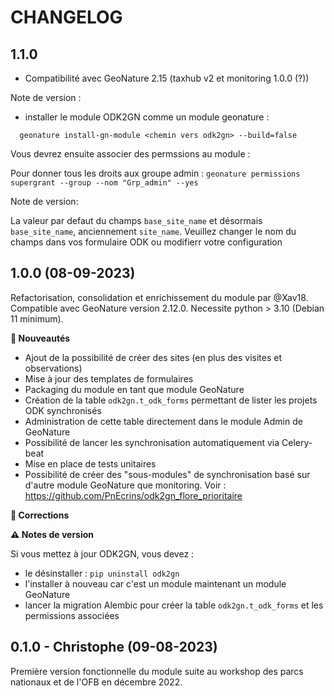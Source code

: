 CHANGELOG
=========


1.1.0
-----

- Compatibilité avec GeoNature 2.15 (taxhub v2 et monitoring 1.0.0 (?))

Note de version : 

- installer le module ODK2GN comme un module geonature : 

```
  geonature install-gn-module <chemin vers odk2gn> --build=false
```
Vous devrez ensuite associer des permssions au module :

Pour donner tous les droits aux groupe admin : 
`geonature permissions supergrant --group --nom "Grp_admin" --yes
`

Note de version:

La valeur par defaut du champs `base_site_name` et désormais `base_site_name`, anciennement `site_name`. Veuillez changer le nom du champs dans vos formulaire ODK ou modifierr votre configuration


1.0.0 (08-09-2023)
------------------

Refactorisation, consolidation et enrichissement du module par @Xav18.
Compatible avec GeoNature version 2.12.0.
Necessite python > 3.10 (Debian 11 minimum).

**🚀 Nouveautés**

- Ajout de la possibilité de créer des sites (en plus des visites et observations)
- Mise à jour des templates de formulaires
- Packaging du module en tant que module GeoNature
- Création de la table `odk2gn.t_odk_forms` permettant de lister les projets ODK synchronisés
- Administration de cette table directement dans le module Admin de GeoNature
- Possibilité de lancer les synchronisation automatiquement via Celery-beat
- Mise en place de tests unitaires
- Possibilité de créer des "sous-modules" de synchronisation basé sur d'autre module GeoNature que monitoring. Voir : https://github.com/PnEcrins/odk2gn_flore_prioritaire

**🐛 Corrections**

**⚠️ Notes de version**

Si vous mettez à jour ODK2GN, vous devez : 
- le désinstaller : `pip uninstall odk2gn`
- l'installer à nouveau car c'est un module maintenant un module GeoNature 
- lancer la migration Alembic pour créer la table `odk2gn.t_odk_forms` et les permissions associées

0.1.0 - Christophe (09-08-2023)
-------------------------------

Première version fonctionnelle du module suite au workshop des parcs nationaux et de l'OFB en décembre 2022.
